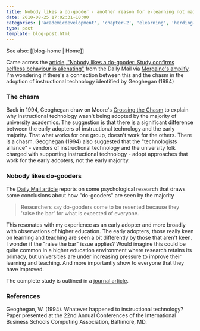 ```yaml
---
title: Nobody likes a do-gooder - another reason for e-learning not mainstreaming?
date: 2010-08-25 17:02:31+10:00
categories: ['academicdevelopment', 'chapter-2', 'elearning', 'herding-cats', 'highereducation', 'thesis']
type: post
template: blog-post.html
---
```


See also: [[blog-home | Home]]

Came across the [article, "Nobody likes a do-gooder: Study confirms selfless behaviour is alienating"](http://www.dailymail.co.uk/sciencetech/article-1305716/Nobody-likes-gooder-Study-confirms-selfless-behaviour-alienating.html) from the Daily Mail via [Morgaine's amplify](http://morgaine.amplify.com/2010/08/24/nobody-likes-a-do-gooder/). I'm wondering if there's a connection between this and the chasm in the adoption of instructional technology identified by Geoghegan (1994)

### The chasm

Back in 1994, Geoghegan draw on Moore's [Crossing the Chasm](http://en.wikipedia.org/wiki/Crossing_the_Chasm) to explain why instructional technology wasn't being adopted by the majority of university academics. The suggestion is that there is a significant difference between the early adopters of instructional technology and the early majority. That what works for one group, doesn't work for the others. There is a chasm. Geoghegan (1994) also suggested that the "technologists alliance" - vendors of instructional technology and the university folk charged with supporting instructional technology - adopt approaches that work for the early adopters, not the early majority.

### Nobody likes do-gooders

The [Daily Mail article](http://www.dailymail.co.uk/sciencetech/article-1305716/Nobody-likes-gooder-Study-confirms-selfless-behaviour-alienating.html) reports on some psychological research that draws some conclusions about how "do-gooders" are seen by the majority

> Researchers say do-gooders come to be resented because they 'raise the bar' for what is expected of everyone.

This resonates with my experience as an early adopter and more broadly with observations of higher education. The early adopters, those really keen on learning and teaching are seen a bit differently by those that aren't keen. I wonder if the "raise the bar" issue applies? Would imagine this could be quite common in a higher education environment where research retains its primacy, but universities are under increasing pressure to improve their learning and teaching. And more importantly show to everyone that they have improved.

The complete study is outlined in a [journal article](http://psycnet.apa.org/journals/psp/99/2/303/).

### References

Geoghegan, W. (1994). Whatever happened to instructional technology? Paper presented at the 22nd Annual Conferences of the International Business Schools Computing Association, Baltimore, MD.